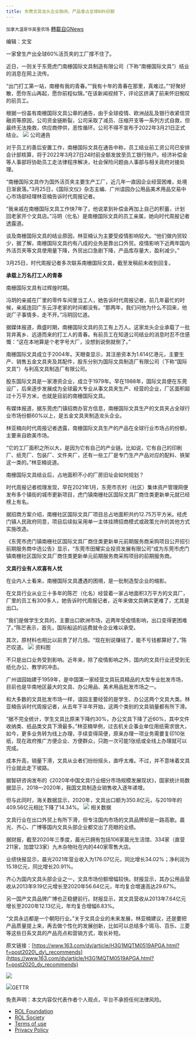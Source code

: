 ```yaml
---
title: 东莞文具龙头企业倒闭，产品曾占全球60%份额
---
```

`加拿大温哥华英里农场` [轉載自GNews](https://gnews.org/zh-hans/2247779/)

编辑：文宝

一家曾生产出全球60%活页夹的工厂撑不住了。

近日，一则关于东莞虎门南栅国际文具制造有限公司（下称“南栅国际文具”）结业的消息在网上流传。

“出门打工第一站，南栅有我的青春。”“我有十年的青春在那里，真难过。”“好聚好散，愿你东山再起，愿你前程似锦。”在该新闻视频下，评论区挤满了前来怀旧惋叹的前员工。

根据一份盖有南栅国际文具公章的通告，由于全球疫情、欧洲战乱及银行收紧信贷融资等原因，公司资金链断裂，公司采取了减员、压缩开支等一系列方式自救，但最终无法挽救，供应商停供，恶性循环。公司不得不宣布于2022年3月21日正式结业。
![](https://nimg.ws.126.net/?url=http%3A%2F%2Fdingyue.ws.126.net%2F2022%2F0327%2Fd1727f3ej00r9ee150024c000ic00n6g.jpg&amp;thumbnail=660x2147483647&amp;quality=80&amp;type=jpg)
公司通告

对于员工的善后安置工作，南栅国际文具在通告中称，员工结业前工资公司已安排会计部核算，将于2022年3月27日24时前全额发放至员工银行账户。经济补偿金等人事部将协助员工走法律程序解决，社会保险问题由人事部与相关政府对接处理。

“南栅国际文具作为国外活页夹主要生产工厂，近几年一直因企业经营困难，处境日渐衰落。”3月25日，《国际文仪》杂志主编、广州谊园办公用品美术用品交易中心市场部经理林亚楠告诉时代周报记者。

“我亲戚在南栅国际文具工作快7年了，他说拿到补偿金再加上自己的积蓄，计划回老家开个文具店。”冯玥（化名）是南栅国际文具的员工亲属，她向时代周报记者透露道。

谈及南栅国际文具的结业原因，林亚楠认为主要受疫情影响较大。“他们做内贸较少，据了解，南栅国际文具约有八成的业务是靠出口外贸。疫情影响下近两年国内外活页夹等文具使用量下降，外贸出口急剧下降，产品库存量大，盈利减少。”

3月25日，时代周报记者多次联系南栅国际文具，截至发稿前未收到回复。

**承载上万名打工人的青春**

南栅国际文具有过辉煌时期。

冯玥的亲戚在厂里的零件车间里当工人，她告诉时代周报记者，前几年最忙的时候，亲戚连回广东云浮老家的时间都没有。“那两年，我们问他为什么不回来，他说厂子事情多，走不开。”冯玥回忆道。

据媒体报道，鼎盛时期，南栅国际文具的员工有上万人。这家龙头企业承载了一批背井离乡、远道而来的打工人的青春。有前员工在知道公司结业的消息时忍不住感慨：“这在本地算是个老字号大厂，没想到说倒就倒了。”

南栅国际文具成立于2004年。天眼查显示，其注册资本为1.614亿港元，主要生产、销售五金文具夹及其配件，股东分别为国际文具制造厂有限公司（下称“国际文具”）与利高文具制造厂有限公司。

股东国际文具是一家港资企业，成立于1979年。早在1988年，国际文具便在东莞设厂，后来逐步发展成为全球最大专业从事文具夹生产、经营的企业，厂区面积超过十万平方米，也就是目前的南栅国际文具。

有媒体报道，据东莞虎门镇招商办官方信息，南栅国际文具生产的文具夹占全球行业市场份额60%以上，是五金文具夹制造龙头企业。

林亚楠向时代周报记者透露，南栅国际文具生产的产品在全球行业市场占的份额，主要来自欧美市场。

“它的工厂面积之所以大，是因为它有自己的产业链。比如说，它有自己的印刷厂、纸壳厂、包装厂、文件夹厂，还有一些工厂是专门生产产品对应的配料、铁架这一类的。”林亚楠说道。

南栅国际文具结业后，占地面积不小的厂房旧址会如何规划？

时代周报记者梳理发现，早在2021年1月，东莞市农村（社区）集体资产管理网便发布多个镇街的城市更新项目，虎门镇南栅社区国际文具厂商住类更新单元就已经榜上有名。

据招商方案介绍，南栅社区国际文具厂项目总占地面积共约12.75万平方米。经虎门镇人民政府同意，项目后续拟采用单一主体挂牌招商模式或政策允许的其他方式实施改造。

《东莞市虎门镇南栅社区国际文具厂商住类更新单元前期服务商采购项目公开招引前期服务商中选公告》显示，“东莞市田耀实业投资发展有限公司”成为东莞市虎门镇南栅社区国际文具厂商住类更新单元前期服务商采购项目的前期服务商。

**文具行业有人欢喜有人忧**

在业内人士看来，南栅国际文具遭遇的困境，是一批制造型企业的缩影。

在文具行业从业三十多年的陈芒（化名）经营着一家占地面积3万平方的文具厂，厂里的员工有300多人，她告诉时代周报记者，近年来做文具确实更难了，尤其是出口。

“我们是做学生文具的，主要出口欧洲市场，近两年受疫情影响，出口变得更困难了。”陈芒表示，首先，国际船运的运费就令企业难以承受。

其次，原材料也相比以前贵了好几倍。“现在别说赚钱了，能不亏钱都算好了。”陈芒叹道。
![](https://nimg.ws.126.net/?url=http%3A%2F%2Fdingyue.ws.126.net%2F2022%2F0327%2Fb5723befj00r9ee17005cc0012800nqg.jpg&amp;thumbnail=660x2147483647&amp;quality=80&amp;type=jpg)
资料图

不只是出口业务受到影响。近年来，除了疫情影响之外，国内的文具行业还受到无纸化办公、教学的冲击。

广州谊园始建于1959年，是中国第一家经营文具玩具精品的大型专业批发市场，目前也是华南地区最大的文具、办公用品、美术用品批发市场之一。

和大多数的文具批发市场一样，谊园主要经营的是学生、办公这两个文具大类。林亚楠告诉时代周报记者，从去年下半年开始，这两个类别的文具销量都有所下滑。

“据不完全统计，学生文具比原来下降约30%，办公文具下降了近60%，其中文件收纳类、纸品类文具下滑最多。”林亚楠举例，过去机关企事业单位用纸需求很大，如今，更多业务转为线上办理，手续变得简便，原来办理一项业务需要复印10张纸，现在政府推广方便企业、方便群众，只跑一次可能1张纸或全线上办理就可以完成。

成本升高，销量下滑，文具从业者们纷纷摇头，直呼太难。不过，并不意味着文具行业就此走下坡路。

据智研咨询发布的《2020年中国文具行业细分市场规模发展现状》，国家统计局数据显示，2018—2020年，我国文具制造业销售收入逐年递增。

但与此同时，海关数据显示，2020年，文具出口额为350.8亿元，与2019年的409.56亿元相比下降了14.34%。
![](https://nimg.ws.126.net/?url=http%3A%2F%2Fdingyue.ws.126.net%2F2022%2F0327%2F401c609fj00r9ee180033c000rk00iyg.jpg&amp;thumbnail=660x2147483647&amp;quality=80&amp;type=jpg)
相关数据

文具行业在出口外贸上有所下滑，但专注国内市场的文具品牌却是一路高歌。晨光、齐心、广博等国内文具头部企业都交出了亮眼的业绩。

据财报，截至2020年三季度，晨光已拥有包括106家晨光生活馆、334家（直营211家，加盟123家）九木杂物社在内的440家零售大店。

业绩快报显示，晨光2021年营业收入为176.07亿元，同比增长34.02%；净利润为15.18亿元，同比增长20.91%。

齐心为国内文具头部企业之一，文具市场份额增幅较快。财报显示，其办公用品营收从2013年9.19亿元增长至2020年56.64亿元，年均复合增速高达29.67%。

另一国产文具品牌广博也正稳健前行。财报显示，其文具营收从2013年7.64亿元增长至2020年12.13亿元，年均复合增幅6.83%。

“文具永远都是一个朝阳行业。”关于文具企业的未来发展，林亚楠建议，还是要把产品质量提上来，再去做个性化的发展创新，比如可以总结多个斑马、百乐、三菱等这些日系文具的产品亮点和营销方式，取长补短。



原文链接：[https://www.163.com/dy/article/H3G1MQTM0519APGA.html?f=post2020\_dy\_recommends](https://www.163.com/dy/article/H3G1MQTM0519APGA.html?f=post2020_dy_recommends)

![](https://assets.gnews.org/wp-content/uploads/2022/03/Discord-QR-39.png)

![](https://assets.gnews.org/wp-content/uploads/2022/03/gettr-38.png)GETTR

 

免责声明：本文内容仅代表作者个人观点，平台不承担任何法律风险。

- [ROL Foundation](https://rolfoundation.org/)
- [ROL Society](https://rolsociety.org/)
- [Terms of use](https://gnews.org/terms-of-use-3/)
- [Privacy Policy](https://gnews.org/privacy-policy/)
